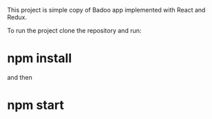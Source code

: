 This project is simple copy of Badoo app implemented with React and Redux.

To run the project clone the repository and run:

# npm install

and then

# npm start

